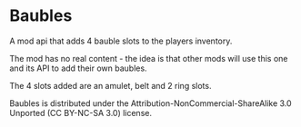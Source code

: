 Baubles
=======

A mod api that adds 4 bauble slots to the players inventory.

The mod has no real content - the idea is that other mods will use this one and its API to add their own baubles.

The 4 slots added are an amulet, belt and 2 ring slots.

Baubles is distributed under the Attribution-NonCommercial-ShareAlike 3.0 Unported (CC BY-NC-SA 3.0) license.

